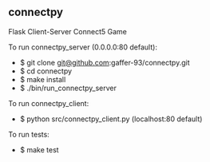 ## connectpy

Flask Client-Server Connect5 Game 

To run connectpy_server (0.0.0.0:80 default):
* $ git clone git@github.com:gaffer-93/connectpy.git
* $ cd connectpy
* $ make install
* $ ./bin/run_connectpy_server

To run connectpy_client:
* $ python src/connectpy_client.py (localhost:80 default)

To run tests:
* $ make test
